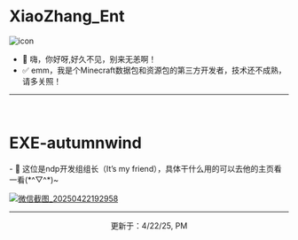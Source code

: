 <h1>XiaoZhang_Ent</h1>

![icon](https://github.com/user-attachments/assets/457313e3-8021-43ca-95cc-4285318a2979)

- 👋 嗨，你好呀,好久不见，别来无恙啊！
- ✅ emm，我是个Minecraft数据包和资源包的第三方开发者，技术还不成熟，请多关照！

  
<hr>
<br>

<h1>EXE-autumnwind</h1>
- 🤝 这位是ndp开发组组长（It’s my friend），具体干什么用的可以去他的主页看一看(*^▽^*)~




<a href="https://github.com/EXE-autumnwind">![微信截图_20250422192958](https://github.com/user-attachments/assets/f2d934f1-3b31-44f5-8f47-cc37103b97de)</a>







<hr>
<p align="center" dir="auto">更新于：4/22/25, PM</p>
<!---
XiaoZhang-Ent/XiaoZhang-Ent is a ✨ special ✨ repository because its `README.md` (this file) appears on your GitHub profile.
You can click the Preview link to take a look at your changes.
--->
